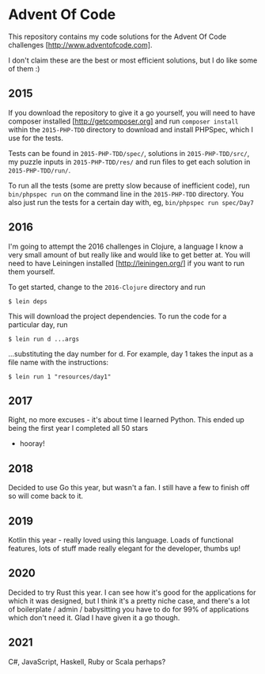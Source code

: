 Advent Of Code
==============

This repository contains my code solutions for the Advent Of Code challenges [http://www.adventofcode.com].

I don't claim these are the best or most efficient solutions, but I do like some of them :)

2015
----

If you download the repository to give it a go yourself, you will need to have composer installed
[http://getcomposer.org] and run `composer install` within the `2015-PHP-TDD` directory to download and install PHPSpec, which I
use for the tests.

Tests can be found in `2015-PHP-TDD/spec/`, solutions in `2015-PHP-TDD/src/`, my puzzle inputs in `2015-PHP-TDD/res/` and run files to get each
solution in `2015-PHP-TDD/run/`.

To run all the tests (some are pretty slow because of inefficient code), run `bin/phpspec run` on the command line in
the `2015-PHP-TDD` directory. You also just run the tests for a certain day with, eg, `bin/phpspec run spec/Day7`

2016
----

I'm going to attempt the 2016 challenges in Clojure, a language I know a very small amount of but really like and would
like to get better at. You will need to have Leiningen installed [http://leiningen.org/] if you want to run them yourself.

To get started, change to the `2016-Clojure` directory and run

    $ lein deps
    
This will download the project dependencies. To run the code for a particular day, run

    $ lein run d ...args

...substituting the day number for d. For example, day 1 takes the input as a file name with the instructions:

    $ lein run 1 "resources/day1"

2017
----

Right, no more excuses - it's about time I learned Python. This ended up being the first year I completed all 50 stars
 - hooray!

2018
----

Decided to use Go this year, but wasn't a fan. I still have a few to finish off so will come back to it.

2019
----

Kotlin this year - really loved using this language. Loads of functional features, lots of stuff made really elegant for
the developer, thumbs up!

2020
----

Decided to try Rust this year. I can see how it's good for the applications for which it was designed, but I think it's
a pretty niche case, and there's a lot of boilerplate / admin / babysitting you have to do for 99% of applications which
don't need it. Glad I have given it a go though.

2021
----

C#, JavaScript, Haskell, Ruby or Scala perhaps?
